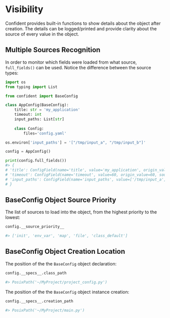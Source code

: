 # Visibility

Confident provides built-in functions to show details about the object after creation.
The details can be logged/printed and provide clarity about the source of every value in the object.

## Multiple Sources Recognition

In order to monitor which fields were loaded from what source, `full_fields()` can be used.
Notice the difference between the source types:

```python
import os
from typing import List

from confident import BaseConfig

class AppConfig(BaseConfig):
    title: str = 'my_application'
    timeout: int
    input_paths: List[str]
    
    class Config:
        files='config.yaml'

os.environ['input_paths'] = '["/tmp/input_a", "/tmp/input_b"]'

config = AppConfig()

print(config.full_fields())
#> {
# 'title': ConfigField(name='title', value='my_application', origin_value='my_application', source_name='AppConfig', source_type='class_default', source_location=WindowsPath('example.py')),
# 'timeout': ConfigField(name='timeout', value=60, origin_value=60, source_name='config.yaml', source_type='file', source_location=WindowsPath('config.yaml')),
# 'input_paths': ConfigField(name='input_paths', value=['/tmp/input_a', '/tmp/input_b'], origin_value='["/tmp/input_a", "/tmp/input_b"]', source_name='input_paths', source_type='env_var', source_location='input_paths'),
# }
```

## BaseConfig Object Source Priority
The list of sources to load into the object, from the highest priority to the lowest:
```python
config.__source_priority__

#> ['init', 'env_var', 'map', 'file', 'class_default']
```

## BaseConfig Object Creation Location

The position of the the `BaseConfig` object declaration:
```python
config.__specs__.class_path

#> PosixPath('~/MyProject/project_config.py')
```

The position of the the `BaseConfig` object instance creation:
```python
config.__specs__.creation_path

#> PosixPath('~/MyProject/main.py')
```
